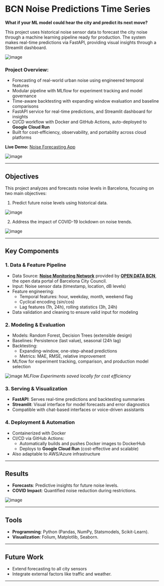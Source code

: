 # BCN Noise Predictions Time Series

**What if your ML model could hear the city and predict its next move?**  

This project uses historical noise sensor data to forecast the city noise through a machine learning pipeline ready for production. The system makes real-time predictions via FastAPI, providing visual insights through a Streamlit dashboard.

![image](https://github.com/user-attachments/assets/b833be16-b936-4133-a35f-fc082f52df1f)

### Project Overview:

- Forecasting of real-world urban noise using engineered temporal features
- Modular pipeline with MLflow for experiment tracking and model governance
- Time-aware backtesting with expanding window evaluation and baseline comparisons
- FastAPI service for real-time predictions, and Streamlit dashboard for insights
- CI/CD workflow with Docker and GitHub Actions, auto-deployed to **Google Cloud Run**
- Built for cost-efficiency, observability, and portability across cloud platforms

**Live Demo:** [Noise Forecasting App](https://noise-forecasting-frontend-924171883482.europe-west1.run.app/)

![image](https://github.com/user-attachments/assets/0bb6c886-3ebd-4205-a828-84005ac59333)

---

## Objectives

This project analyzes and forecasts noise levels in Barcelona, focusing on two main objectives:

   1. Predict future noise levels using historical data.

![image](https://github.com/user-attachments/assets/d60656c2-34c5-4312-8e2b-05163c169e7e)

   2. Address the impact of COVID-19 lockdown on noise trends.

![image](https://github.com/user-attachments/assets/3d5b70ac-ebb1-441a-8cb6-d317e3c5c141)

---

## Key Components

### 1. Data & Feature Pipeline

- Data Source:  **[Noise Monitoring Network](https://opendata-ajuntament.barcelona.cat/data/en/dataset/xarxasoroll-equipsmonitor-dades)** provided by **[OPEN DATA BCN](https://opendata-ajuntament.barcelona.cat/en/)**, the open data portal of Barcelona City Council. 
- Input: Noise sensor data (timestamp, location, dB levels)
- Feature engineering:
  - Temporal features: hour, weekday, month, weekend flag
  - Cyclical encoding (sin/cos)
  - Lag features (1h, 24h), rolling statistics (3h, 24h)
- Data validation and cleaning to ensure valid input for modeling

### 2. Modeling & Evaluation

- Models: Random Forest, Decision Trees (extensible design)
- Baselines: Persistence (last value), seasonal (24h lag)
- Backtesting:
  - Expanding-window, one-step-ahead predictions
  - Metrics: MAE, RMSE, relative improvement
- MLflow for experiment tracking, comparison, and production model selection

![image](https://github.com/user-attachments/assets/3ca35db1-d2ce-4f06-be47-37390870911c)
*MLFlow Experiments saved locally for cost efficiency*

### 3. Serving & Visualization

- **FastAPI**: Serves real-time predictions and backtesting summaries
- **Streamlit**: Visual interface for model forecasts and error diagnostics
- Compatible with chat-based interfaces or voice-driven assistants

### 4. Deployment & Automation

- Containerized with Docker
- CI/CD via GitHub Actions:
  - Automatically builds and pushes Docker images to DockerHub
  - Deploys to **Google Cloud Run** (cost-effective and scalable)
- Also adaptable to AWS/Azure infrastructure

---

## Results 

- **Forecasts**: Predictive insights for future noise levels.
- **COVID Impact**: Quantified noise reduction during restrictions.

![image](https://github.com/user-attachments/assets/93c53fd7-30ea-4295-9168-a334f7c864b3)

---

## Tools

- **Programming**: Python (Pandas, NumPy, Statsmodels, Scikit-Learn).
- **Visualization**: Folium, Matplotlib, Seaborn.

---

## Future Work

- Extend forecasting to all city sensors
- Integrate external factors like traffic and weather.

---